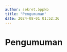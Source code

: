 ```yaml
---
author: sekret.bppkb
title: "Pengumuman"
date: 2024-08-01 01:52:36
---
```


<script>
    const items = [
        {
            title: "Barcode Layanan",
            thumbnail: "/images/nz9zJ7nG9CYWmE2yjXWk.png",
            date: "1 Agustus 2024"
        },
        {
            title: "Call For Papers Journal",
            thumbnail: "/images/nz9zJ7nG9CYWmE2yjXWk.png",
            date: "1 Agustus 2024"
        },
        {
            title: "Layanan HKI",
            thumbnail: "/images/nz9zJ7nG9CYWmE2yjXWk.png",
            date: "1 Agustus 2024"
        },
        {
            title: "Layanan Pertek Izin Penelitian/Pendataan",
            thumbnail: "/images/nz9zJ7nG9CYWmE2yjXWk.png",
            date: "1 Agustus 2024"
        }
    ];
</script>

<h1 class="container text-center mb-4 mt-2 px-6 pt-6 mx-auto text-3xl font-bold text-green-800">Pengumuman</h1>
<div class="container mx-auto px-6">
  <div class="w-28 h-1 bg-green-800 mx-auto mb-8"></div>
</div>

<div class="container p-6 mx-auto grid grid-cols-1 md:grid-cols-2 lg:grid-cols-4 gap-4 lg:gap-8" id="announcement-list"></div>

<script>
    const announcementContainer = document.getElementById('announcement-list');

    items.forEach(item => {
        const div = document.createElement('div');
        div.className = 'group relative overflow-hidden rounded-lg shadow-md transition duration-500 ease-in-out cursor-pointer';
        div.style.width = 'auto';
        div.style.height = '55vh';
        div.innerHTML = `
            <img src="${item.thumbnail}" alt="${item.title}" class="rounded-lg shadow-sm w-full h-full object-cover transform group-hover:scale-105 transition duration-500 ease-in-out" />
            <div class="absolute inset-0 bg-black bg-opacity-50 opacity-0 group-hover:opacity-100 transition duration-500 ease-in-out flex flex-col justify-center items-center text-white">
                <div class="text-base font-semibold mb-2 p-8 text-center">${item.title}</div>
                <div class="text-sm">${item.date}</div>
            </div>
        `;
        announcementContainer.appendChild(div);
    });
</script>